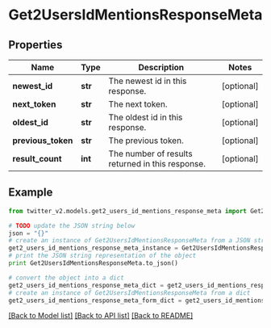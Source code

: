# Get2UsersIdMentionsResponseMeta


## Properties
Name | Type | Description | Notes
------------ | ------------- | ------------- | -------------
**newest_id** | **str** | The newest id in this response. | [optional] 
**next_token** | **str** | The next token. | [optional] 
**oldest_id** | **str** | The oldest id in this response. | [optional] 
**previous_token** | **str** | The previous token. | [optional] 
**result_count** | **int** | The number of results returned in this response. | [optional] 

## Example

```python
from twitter_v2.models.get2_users_id_mentions_response_meta import Get2UsersIdMentionsResponseMeta

# TODO update the JSON string below
json = "{}"
# create an instance of Get2UsersIdMentionsResponseMeta from a JSON string
get2_users_id_mentions_response_meta_instance = Get2UsersIdMentionsResponseMeta.from_json(json)
# print the JSON string representation of the object
print Get2UsersIdMentionsResponseMeta.to_json()

# convert the object into a dict
get2_users_id_mentions_response_meta_dict = get2_users_id_mentions_response_meta_instance.to_dict()
# create an instance of Get2UsersIdMentionsResponseMeta from a dict
get2_users_id_mentions_response_meta_form_dict = get2_users_id_mentions_response_meta.from_dict(get2_users_id_mentions_response_meta_dict)
```
[[Back to Model list]](../README.md#documentation-for-models) [[Back to API list]](../README.md#documentation-for-api-endpoints) [[Back to README]](../README.md)


